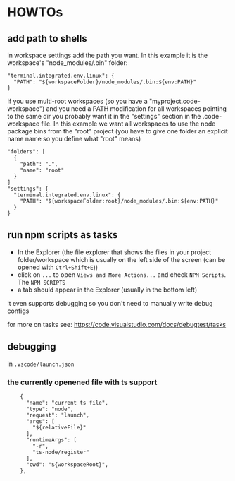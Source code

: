 
# HOWTOs
## add path to shells
in workspace settings add the path you want. In this example it is the workspace's "node_modules/.bin" folder: 
```
"terminal.integrated.env.linux": {
  "PATH": "${workspaceFolder}/node_modules/.bin:${env:PATH}"
}
```
If you use multi-root workspaces (so you have a "myproject.code-workspace") and you need a PATH modification for all workspaces pointing to the same dir you probably want it in the "settings" section in the .code-workspace file.
In this example we want all workspaces to use the node package bins from the "root" project (you have to give one folder an explicit name name so you define what "root" means)
```
"folders": [
  {
    "path": ".",
    "name": "root"
  }
]
"settings": {
  "terminal.integrated.env.linux": {
    "PATH": "${workspaceFolder:root}/node_modules/.bin:${env:PATH}"
  }
}
```

## run npm scripts as tasks
* In the Explorer (the file explorer that shows the files in your project folder/workspace which is usually on the left side of the screen (can be opened with `Ctrl+Shift+E`)) 
* click on  `...` to open `Views and More Actions...` and check `NPM Scripts`. The `NPM SCRIPTS`
* a tab should appear in the Explorer (usually in the bottom left)

it even supports debugging so you don't need to manually write debug configs 

for more on tasks see: https://code.visualstudio.com/docs/debugtest/tasks


## debugging
in `.vscode/launch.json`
### the currently openened file with ts support
```
    {
      "name": "current ts file",
      "type": "node",
      "request": "launch",
      "args": [
        "${relativeFile}"
      ],
      "runtimeArgs": [
        "-r",
        "ts-node/register"
      ],
      "cwd": "${workspaceRoot}",
    },
```

